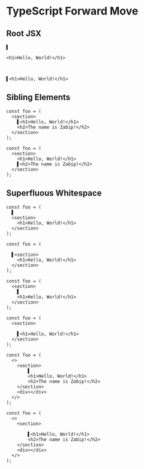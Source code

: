 # TypeScript Forward Move
## Root JSX
```tsx
▌

<h1>Hello, World!</h1>
```
```tsx


▌<h1>Hello, World!</h1>
```

## Sibling Elements
```tsx
const foo = (
  <section>
    ▌<h1>Hello, World!</h1>
    <h2>The name is Zabip!</h2>
  </section>
);
```
```tsx
const foo = (
  <section>
    <h1>Hello, World!</h1>
    ▌<h2>The name is Zabip!</h2>
  </section>
);
```

## Superfluous Whitespace
```tsx
const foo = (
  ▌
  <section>
    <h1>Hello, World!</h1>
  </section>
);
```
```tsx
const foo = (
  
  ▌<section>
    <h1>Hello, World!</h1>
  </section>
);
```

```tsx
const foo = (
  <section>
    ▌
    <h1>Hello, World!</h1>
  </section>
);
```
```tsx
const foo = (
  <section>
    
    ▌<h1>Hello, World!</h1>
  </section>
);
```

```tsx
const foo = (
  <>
    <section>
	    ▌
	    <h1>Hello, World!</h1>
	    <h2>The name is Zabip!</h2>
    </section>
    <div></div>
  </>
);
```
```tsx
const foo = (
  <>
    <section>
	    
	    ▌<h1>Hello, World!</h1>
	    <h2>The name is Zabip!</h2>
    </section>
    <div></div>
  </>
);
```